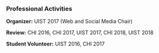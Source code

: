 
### Professional Activities

**Organizer:** UIST 2017 (Web and Social Media Chair)

**Review:** CHI 2016, CHI 2017, UIST 2017, CHI 2018, UIST 2018

**Student Volunteer:** UIST 2016, CHI 2017
